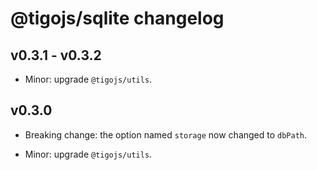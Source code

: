 # @tigojs/sqlite changelog

## v0.3.1 - v0.3.2

- Minor: upgrade `@tigojs/utils`.

## v0.3.0

- Breaking change: the option named `storage` now changed to `dbPath`.

- Minor: upgrade `@tigojs/utils`.
